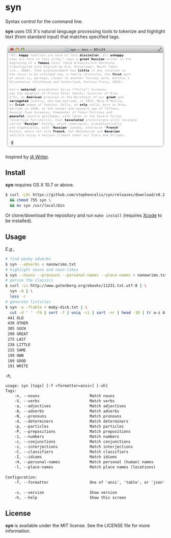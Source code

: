# syn

Syntax control for the command line.

**syn** uses OS X's natural language processing tools to tokenize and
highlight text (from standard input) that matches specified tags.

<img src='doc/demo.gif' alt='(Animated demo)'/>

Inspired by [iA Writer][1].

[1]: http://ia.net/writer

## Install

**syn** requires OS X 10.7 or above.

``` sh
$ curl -LOs https://github.com/stephencelis/syn/releases/download/v0.2.2/syn \
  && chmod 755 syn \
  && mv syn /usr/local/bin
```

Or clone/download the repository and run `make install` (requires
[Xcode][2] to be installed).

[2]: https://developer.apple.com/xcode

## Usage

_E.g._,

``` sh
# find pesky adverbs
$ syn --adverbs < nanowrimo.txt
# highlight nouns and noun-likes
$ syn --nouns --pronouns --personal-names --place-names < nanowrimo.txt
# peruse the classics
$ curl -Ls http://www.gutenberg.org/ebooks/11231.txt.utf-8 | \
  syn -A | \
  less -r
# generate listicles
$ syn -a -ftable < moby-dick.txt | \
  cut -d ' ' -f4 | sort -f | uniq -ci | sort -nr | head -10 | tr a-z A-Z
 441 OLD
 430 OTHER
 305 SUCH
 290 GREAT
 275 LAST
 238 LITTLE
 215 SAME
 199 OWN
 199 GOOD
 191 WHITE
```

_-h_,

```
usage: syn [tags] [-f <formatter=ansi>] [-vh]
Tags:
    -n, --nouns                      Match nouns
    -V, --verbs                      Match verbs
    -a, --adjectives                 Match adjectives
    -A, --adverbs                    Match adverbs
    -N, --pronouns                   Match pronouns
    -d, --determiners                Match determiners
    -p, --particles                  Match particles
    -P, --prepositions               Match prepositions
    -1, --numbers                    Match numbers
    -c, --conjunctions               Match conjunctions
    -i, --interjections              Match interjections
    -C, --classifiers                Match classifiers
    -I, --idioms                     Match idioms
    -H, --personal-names             Match personal (human) names
    -l, --place-names                Match place names (locations)

Configuration:
    -f, --formatter                  One of 'ansi', 'table', or 'json'

    -v, --version                    Show version
    -h, --help                       Show this screen
```

## License

**syn** is available under the MIT license. See the LICENSE file for
more information.

